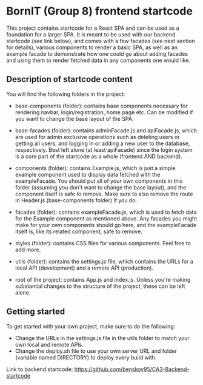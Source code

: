 # BornIT (Group 8) frontend startcode

This project contains startcode for a React SPA and can be used as a foundation for a larger SPA. It is meant to be used with our backend startcode (see link below), and comes with a few facades (see next section for details), various components to render a basic SPA, as well as an example facade to demonstrate how one could go about adding facades and using them to render fetched data in any components one would like.

## Description of startcode content

You will find the following folders in the project:

- base-components (folder): contains base components necessary for rendering navbar, login/registration, home page etc. Can be modified if you want to change the base layout of the SPA.

- base-facades (folder): contains adminFacade.js and apiFacade.js, which are used for admin exclusive operations such as deleting users or getting all users, and logging in or adding a new user to the database, respectively. Best left alone (at least apiFacade) since the login system is a core part of the startcode as a whole (frontend AND backend).

- components (folder): contains Example.js, which is just a simple example component used to display data fetched with the exampleFacade. You should put all of your own components in this folder (assuming you don't want to change the base layout), and the component itself is safe to remove. Make sure to also remove the route in Header.js (base-components folder) if you do. 

- facades (folder): contains exampleFacade.js, which is used to fetch data for the Example component as mentioned above. Any facades you might make for your own components should go here, and the exampleFacade itself is, like its related component, safe to remove.

- styles (folder): contains CSS files for various components. Feel free to add more.

- utils (folder): contains the settings.js file, which contains the URLs for a local API (development) and a remote API (production). 

- root of the project: contains App.js and index.js. Unless you're making substantial changes to the structure of the project, these can be left alone.

## Getting started
To get started with your own project, make sure to do the following:

- Change the URLs in the settings.js file in the utils folder to match your own local and remote APIs.
- Change the deploy.sh file to use your own server URL and folder (variable named DIRECTORY) to deploy every build with.

Link to backend startcode: https://github.com/benskov95/CA3-Backend-startcode
